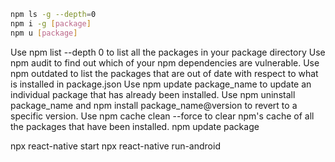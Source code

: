 ```sh
npm ls -g --depth=0
npm i -g [package]
npm u [package]
```
Use npm list --depth 0 to list all the packages in your package directory
Use npm audit to find out which of your npm dependencies are vulnerable.
Use npm outdated to list the packages that are out of date with respect to what is installed in package.json
Use npm update package_name to update an individual package that has already been installed.
Use npm uninstall package_name and npm install package_name@version to revert to a specific version.
Use npm cache clean --force to clear npm's cache of all the packages that have been installed.
npm update package

npx react-native start
npx react-native run-android